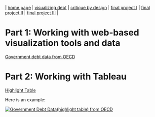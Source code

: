 | [home page](https://cmustudent.github.io/tswd-portfolio-templates/) | [visualizing debt](visualizing-government-debt) | [critique by design](critique-by-design) | [final project I](final-project-part-one) | [final project II](final-project-part-two) | [final project III](final-project-part-three) |

# Part 1: Working with web-based visualization tools and data
[Government debt data from OECD](https://data.oecd.org/chart/7faw)

# Part 2: Working with Tableau
[Highlight Table](https://public.tableau.com/views/GovernmentDebtDatahighlighttablefromOECD/highlight_table?:language=en-US&:display_count=n&:origin=viz_share_link)

Here is an example:

<div class='tableauPlaceholder' id='viz1699409965521' style='position: relative'><noscript><a href='#'><img alt='Government Debt Data(highlight table) from OECD ' src='https:&#47;&#47;public.tableau.com&#47;static&#47;images&#47;Go&#47;GovernmentDebtDatahighlighttablefromOECD&#47;highlight_table&#47;1_rss.png' style='border: none' /></a></noscript><object class='tableauViz'  style='display:none;'><param name='host_url' value='https%3A%2F%2Fpublic.tableau.com%2F' /> <param name='embed_code_version' value='3' /> <param name='site_root' value='' /><param name='name' value='GovernmentDebtDatahighlighttablefromOECD&#47;highlight_table' /><param name='tabs' value='no' /><param name='toolbar' value='yes' /><param name='static_image' value='https:&#47;&#47;public.tableau.com&#47;static&#47;images&#47;Go&#47;GovernmentDebtDatahighlighttablefromOECD&#47;highlight_table&#47;1.png' /> <param name='animate_transition' value='yes' /><param name='display_static_image' value='yes' /><param name='display_spinner' value='yes' /><param name='display_overlay' value='yes' /><param name='display_count' value='yes' /><param name='language' value='en-US' /></object></div>                
<script type='text/javascript'>                    
  var divElement = document.getElementById('viz1699409965521');                    
  var vizElement = divElement.getElementsByTagName('object')[0];                    
  vizElement.style.width='100%';vizElement.style.height=(divElement.offsetWidth*0.75)+'px';                    
  var scriptElement = document.createElement('script');                    
  scriptElement.src = 'https://public.tableau.com/javascripts/api/viz_v1.js';                    
  vizElement.parentNode.insertBefore(scriptElement, vizElement);                
</script>
